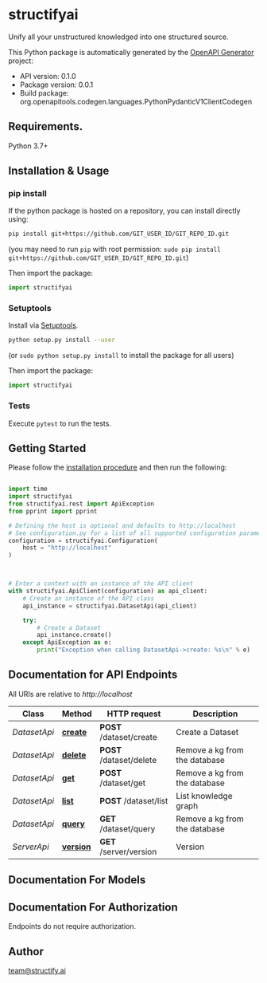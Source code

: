 # structifyai
Unify all your unstructured knowledged into one structured source.

This Python package is automatically generated by the [OpenAPI Generator](https://openapi-generator.tech) project:

- API version: 0.1.0
- Package version: 0.0.1
- Build package: org.openapitools.codegen.languages.PythonPydanticV1ClientCodegen

## Requirements.

Python 3.7+

## Installation & Usage
### pip install

If the python package is hosted on a repository, you can install directly using:

```sh
pip install git+https://github.com/GIT_USER_ID/GIT_REPO_ID.git
```
(you may need to run `pip` with root permission: `sudo pip install git+https://github.com/GIT_USER_ID/GIT_REPO_ID.git`)

Then import the package:
```python
import structifyai
```

### Setuptools

Install via [Setuptools](http://pypi.python.org/pypi/setuptools).

```sh
python setup.py install --user
```
(or `sudo python setup.py install` to install the package for all users)

Then import the package:
```python
import structifyai
```

### Tests

Execute `pytest` to run the tests.

## Getting Started

Please follow the [installation procedure](#installation--usage) and then run the following:

```python

import time
import structifyai
from structifyai.rest import ApiException
from pprint import pprint

# Defining the host is optional and defaults to http://localhost
# See configuration.py for a list of all supported configuration parameters.
configuration = structifyai.Configuration(
    host = "http://localhost"
)



# Enter a context with an instance of the API client
with structifyai.ApiClient(configuration) as api_client:
    # Create an instance of the API class
    api_instance = structifyai.DatasetApi(api_client)

    try:
        # Create a Dataset
        api_instance.create()
    except ApiException as e:
        print("Exception when calling DatasetApi->create: %s\n" % e)

```

## Documentation for API Endpoints

All URIs are relative to *http://localhost*

Class | Method | HTTP request | Description
------------ | ------------- | ------------- | -------------
*DatasetApi* | [**create**](docs/DatasetApi.md#create) | **POST** /dataset/create | Create a Dataset
*DatasetApi* | [**delete**](docs/DatasetApi.md#delete) | **POST** /dataset/delete | Remove a kg from the database
*DatasetApi* | [**get**](docs/DatasetApi.md#get) | **POST** /dataset/get | Remove a kg from the database
*DatasetApi* | [**list**](docs/DatasetApi.md#list) | **POST** /dataset/list | List knowledge graph
*DatasetApi* | [**query**](docs/DatasetApi.md#query) | **GET** /dataset/query | Remove a kg from the database
*ServerApi* | [**version**](docs/ServerApi.md#version) | **GET** /server/version | Version


## Documentation For Models



<a id="documentation-for-authorization"></a>
## Documentation For Authorization

Endpoints do not require authorization.


## Author

team@structify.ai


